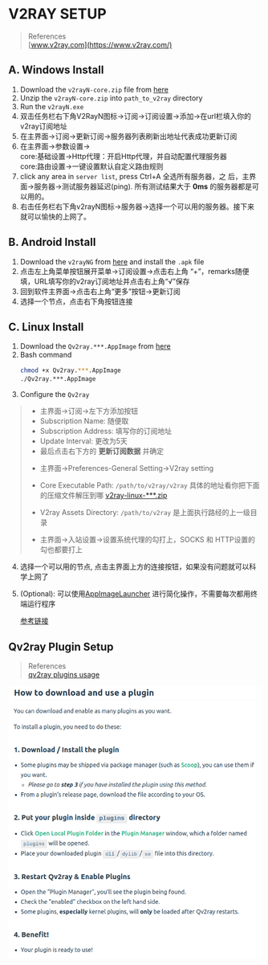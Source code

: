 # V2RAY SETUP
>References\
>[www.v2ray.com](https://www.v2ray.com/)

## A. Windows Install
1. Download the `v2rayN-core.zip` file from [here](https://github.com/2dust/v2rayN/releases)
2. Unzip the `v2rayN-core.zip` into `path_to_v2ray` directory
3. Run the `v2rayN.exe` 
4. 双击任务栏右下角V2RayN图标->订阅->订阅设置->添加->在url栏填入你的
  v2ray订阅地址
5. 在主界面->订阅->更新订阅->服务器列表刷新出地址代表成功更新订阅
6. 在主界面->参数设置->\
    core:基础设置->Http代理：开启Http代理，并自动配置代理服务器\
    core:路由设置->一键设置默认自定义路由规则
7. click any area in `server list`, press Ctrl+A 全选所有服务器，之
    后，主界面->服务器->测试服务器延迟(ping). 所有测试结果大于 
    __0ms__ 的服务器都是可以用的。
8. 右击任务栏右下角v2rayN图标->服务器->选择一个可以用的服务器。接下来
    就可以愉快的上网了。

## B. Android Install
1. Download the `v2rayNG` from 
  [here](https://github.com/2dust/v2rayNG/releases) and install the `.apk` file
2. 点击左上角菜单按钮展开菜单->订阅设置->点击右上角
  “+”，remarks随便填，URL填写你的v2ray订阅地址并点击右上角“√”保存
3. 回到软件主界面->点击右上角“更多”按钮->更新订阅
4. 选择一个节点，点击右下角按钮连接

## C. Linux Install
1. Download the `Qv2ray.***.AppImage` from 
  [here](https://github.com/Qv2ray/Qv2ray/releases)
2. Bash command
    ```bash
    chmod +x Qv2ray.***.AppImage
    ./Qv2ray.***.AppImage
    ```
3. Configure the `Qv2ray`
>  * 主界面->订阅->左下方添加按钮
>  * Subscription Name: 随便取
>  * Subscription Address: 填写你的订阅地址
>  * Update Interval: 更改为5天
>  * 最后点击右下方的 __更新订阅数据__ 并确定
>
>  - 主界面->Preferences-General Setting->V2ray setting
>  - Core Executable Path: `/path/to/v2ray/v2ray` 具体的地址看你把下面的压缩文件解压到哪 
     [v2ray-linux-***.zip](https://github.com/v2ray/v2ray-core/releases) 
>  - V2ray Assets Directory: `/path/to/v2ray` 是上面执行路经的上一级目录
>
>  - 主界面->入站设置->设置系统代理的勾打上，SOCKS 和 HTTP设置的勾也都要打上 
4. 选择一个可以用的节点, 点击主界面上方的连接按钮，如果没有问题就可以科学上网了
5. (Optional): 可以使用[AppImageLauncher]
    进行简化操作，不需要每次都用终端运行程序

    [参考链接](https://itdashu.com/linux/ubuntu/appimage-launcher.html)


## Qv2ray Plugin Setup
> References\
> [qv2ray plugins usage]

![Using Plugins]



[AppImageLauncher]: https://github.com/TheAssassin/AppImageLauncher/releases
[qv2ray plugins usage]: https://qv2ray.net/en/plugins/usage.html#what-is-a-plugin

[Using Plugins]: https://raw.githubusercontent.com/rainvestige/PicGo/master/20200807095926.png
